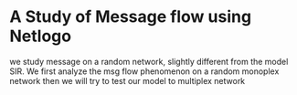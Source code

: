 A Study of Message flow using Netlogo
==================


we study message on a random network, slightly different from the model SIR.
We first analyze the msg flow phenomenon on a random monoplex network
then we will try to test our model to multiplex network